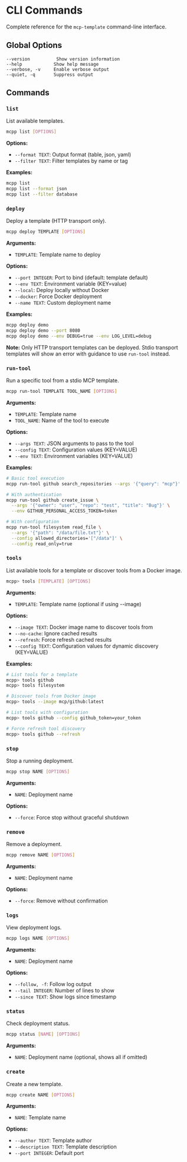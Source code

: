 # CLI Commands

Complete reference for the `mcp-template` command-line interface.

## Global Options

```
--version          Show version information
--help            Show help message
--verbose, -v     Enable verbose output
--quiet, -q       Suppress output
```

## Commands

### `list`

List available templates.

```bash
mcpp list [OPTIONS]
```

**Options:**
- `--format TEXT`: Output format (table, json, yaml)
- `--filter TEXT`: Filter templates by name or tag

**Examples:**
```bash
mcpp list
mcpp list --format json
mcpp list --filter database
```

### `deploy`

Deploy a template (HTTP transport only).

```bash
mcpp deploy TEMPLATE [OPTIONS]
```

**Arguments:**
- `TEMPLATE`: Template name to deploy

**Options:**
- `--port INTEGER`: Port to bind (default: template default)
- `--env TEXT`: Environment variable (KEY=value)
- `--local`: Deploy locally without Docker
- `--docker`: Force Docker deployment
- `--name TEXT`: Custom deployment name

**Examples:**
```bash
mcpp deploy demo
mcpp deploy demo --port 8080
mcpp deploy demo --env DEBUG=true --env LOG_LEVEL=debug
```

**Note:** Only HTTP transport templates can be deployed. Stdio transport templates will show an error with guidance to use `run-tool` instead.

### `run-tool`

Run a specific tool from a stdio MCP template.

```bash
mcpp run-tool TEMPLATE TOOL_NAME [OPTIONS]
```

**Arguments:**
- `TEMPLATE`: Template name
- `TOOL_NAME`: Name of the tool to execute

**Options:**
- `--args TEXT`: JSON arguments to pass to the tool
- `--config TEXT`: Configuration values (KEY=VALUE)
- `--env TEXT`: Environment variables (KEY=VALUE)

**Examples:**
```bash
# Basic tool execution
mcpp run-tool github search_repositories --args '{"query": "mcp"}'

# With authentication
mcpp run-tool github create_issue \
  --args '{"owner": "user", "repo": "test", "title": "Bug"}' \
  --env GITHUB_PERSONAL_ACCESS_TOKEN=token

# With configuration
mcpp run-tool filesystem read_file \
  --args '{"path": "/data/file.txt"}' \
  --config allowed_directories='["/data"]' \
  --config read_only=true
```

### `tools`

List available tools for a template or discover tools from a Docker image.

```bash
mcpp> tools [TEMPLATE] [OPTIONS]
```

**Arguments:**
- `TEMPLATE`: Template name (optional if using --image)

**Options:**
- `--image TEXT`: Docker image name to discover tools from
- `--no-cache`: Ignore cached results
- `--refresh`: Force refresh cached results
- `--config TEXT`: Configuration values for dynamic discovery (KEY=VALUE)

**Examples:**
```bash
# List tools for a template
mcpp> tools github
mcpp> tools filesystem

# Discover tools from Docker image
mcpp> tools --image mcp/github:latest

# List tools with configuration
mcpp> tools github --config github_token=your_token

# Force refresh tool discovery
mcpp> tools github --refresh
```

### `stop`

Stop a running deployment.

```bash
mcpp stop NAME [OPTIONS]
```

**Arguments:**
- `NAME`: Deployment name

**Options:**
- `--force`: Force stop without graceful shutdown

### `remove`

Remove a deployment.

```bash
mcpp remove NAME [OPTIONS]
```

**Arguments:**
- `NAME`: Deployment name

**Options:**
- `--force`: Remove without confirmation

### `logs`

View deployment logs.

```bash
mcpp logs NAME [OPTIONS]
```

**Arguments:**
- `NAME`: Deployment name

**Options:**
- `--follow, -f`: Follow log output
- `--tail INTEGER`: Number of lines to show
- `--since TEXT`: Show logs since timestamp

### `status`

Check deployment status.

```bash
mcpp status [NAME] [OPTIONS]
```

**Arguments:**
- `NAME`: Deployment name (optional, shows all if omitted)

### `create`

Create a new template.

```bash
mcpp create NAME [OPTIONS]
```

**Arguments:**
- `NAME`: Template name

**Options:**
- `--author TEXT`: Template author
- `--description TEXT`: Template description
- `--port INTEGER`: Default port
